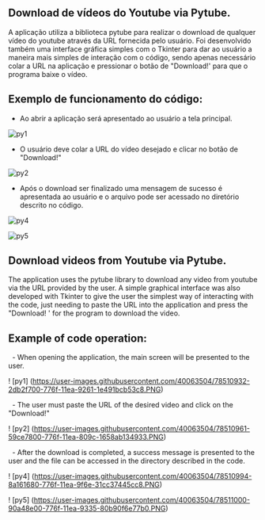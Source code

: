 ## Download de vídeos do Youtube via Pytube.
A aplicação utiliza a biblioteca pytube para realizar o download de qualquer vídeo do youtube através da URL fornecida pelo usuário. 
Foi desenvolvido também uma interface gráfica simples com o Tkinter para dar ao usuário a maneira mais simples de interação com o código, sendo apenas necessário colar a URL na aplicação e pressionar o botão de "Download!' para que o programa baixe o vídeo.

## Exemplo de funcionamento do código:
  - Ao abrir a aplicação será apresentado ao usuário a tela principal.

![py1](https://user-images.githubusercontent.com/40063504/78510932-2db2f700-776f-11ea-9261-1e491bcb53c8.PNG)

  - O usuário deve colar a URL do vídeo desejado e clicar no botão de "Download!"

![py2](https://user-images.githubusercontent.com/40063504/78510961-59ce7800-776f-11ea-809c-1658ab134933.PNG)

  - Após o download ser finalizado uma mensagem de sucesso é apresentada ao usuário e o arquivo pode ser acessado no diretório descrito no código.

![py4](https://user-images.githubusercontent.com/40063504/78510994-8a161680-776f-11ea-9f6e-31cc37445cc8.PNG)

![py5](https://user-images.githubusercontent.com/40063504/78511000-90a48e00-776f-11ea-9335-80b90f6e77b0.PNG)



## Download videos from Youtube via Pytube.
The application uses the pytube library to download any video from youtube via the URL provided by the user.
A simple graphical interface was also developed with Tkinter to give the user the simplest way of interacting with the code, just needing to paste the URL into the application and press the "Download! ' for the program to download the video.

## Example of code operation:
  - When opening the application, the main screen will be presented to the user.

! [py1] (https://user-images.githubusercontent.com/40063504/78510932-2db2f700-776f-11ea-9261-1e491bcb53c8.PNG)

  - The user must paste the URL of the desired video and click on the "Download!"

! [py2] (https://user-images.githubusercontent.com/40063504/78510961-59ce7800-776f-11ea-809c-1658ab134933.PNG)

  - After the download is completed, a success message is presented to the user and the file can be accessed in the directory described in the code.

! [py4] (https://user-images.githubusercontent.com/40063504/78510994-8a161680-776f-11ea-9f6e-31cc37445cc8.PNG)

! [py5] (https://user-images.githubusercontent.com/40063504/78511000-90a48e00-776f-11ea-9335-80b90f6e77b0.PNG)

